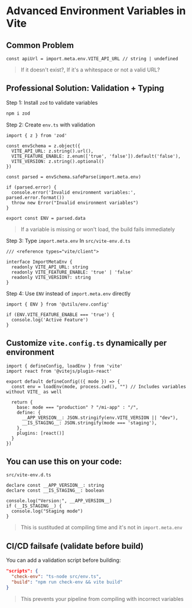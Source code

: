 # Advanced Environment Variables in Vite

## Common Problem
```TS
const apiUrl = import.meta.env.VITE_API_URL // string | undefined
```

> If it doesn't exist?, If it's a whitespace or not a valid URL?

## Professional Solution: Validation + Typing

Step 1: Install `zod` to validate variables
```BASH
npm i zod
```

Step 2: Create `env.ts` with validation
```TS
import { z } from 'zod'

const envSchema = z.object({
  VITE_API_URL: z.string().url(),
  VITE_FEATURE_ENABLE: z.enum(['true', 'false']).default('false'),
  VITE_VERSION: z.string().optional()
})

const parsed = envSchema.safeParse(import.meta.env)

if (parsed.error) {
  console.error('Invalid environment variables:', parsed.error.format())
  throw new Error("Invalid environment variables")
}

export const ENV = parsed.data
```

> If a variable is missing or won't load, the build fails immediately

Step 3: Type `import.meta.env`
In `src/vite-env.d.ts`

```TS
/// <reference types="vite/client">

interface ImportMetaEnv {
  readonly VITE_API_URL: string
  readonly VITE_FEATURE_ENABLE: 'true' | 'false'
  readonly VITE_VERSION?: string
}
```

Step 4: Use `ENV` instead of `import.meta.env` directly
```TS
import { ENV } from '@utils/env.config'

if (ENV.VITE_FEATURE_ENABLE === 'true') {
  console.log('Active Feature')
}
```

## Customize `vite.config.ts` dynamically per environment
```TS
import { defineConfig, loadEnv } from 'vite'
import react from '@vitejs/plugin-react'

export default defineConfig(({ mode }) => {
  const env = loadEnv(mode, process.cwd(), "") // Includes variables without VITE_ as well

  return {
    base: mode === "production" ? "/mi-app" : "/",
    define: {
      __APP_VERSION__: JSON.stringify(env.VITE_VERSION || "dev"),
      __IS_STAGING__: JSON.stringify(mode === 'staging'),
    },
    plugins: [react()]
  }
})
```

## You can use this on your code:
`src/vite-env.d.ts`
```TS
declare const __APP_VERSION__: string
declare const __IS_STAGING__: boolean

console.log("Version:", __APP_VERSION__)
if (__IS_STAGING__) {
  console.log("Staging mode")
}
```

> This is sustituded at compiling time and it's not in `import.meta.env`

## CI/CD failsafe (validate before build)
You can add a validation script before building:

```JSON
"scripts": {
  "check-env": "ts-node src/env.ts",
  "build": "npm run check-env && vite build"
}
```

> This prevents your pipeline from compiling with incorrect variables